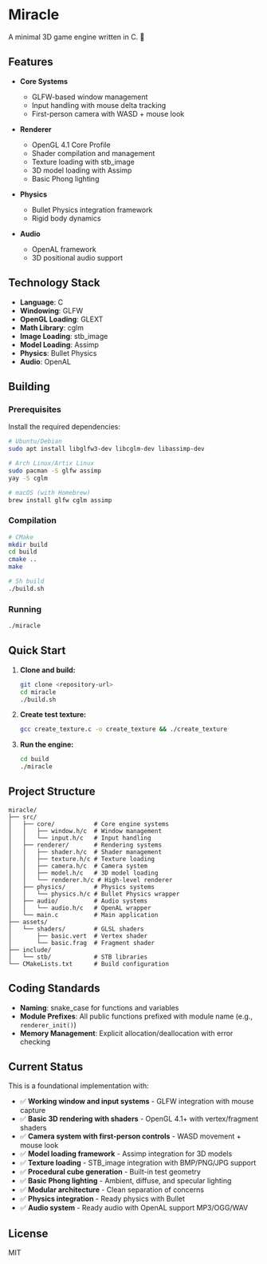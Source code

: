 # Miracle

A minimal 3D game engine written in C. 🌸

## Features

- **Core Systems**
  - GLFW-based window management
  - Input handling with mouse delta tracking
  - First-person camera with WASD + mouse look

- **Renderer**
  - OpenGL 4.1 Core Profile
  - Shader compilation and management
  - Texture loading with stb_image
  - 3D model loading with Assimp
  - Basic Phong lighting

- **Physics**
  - Bullet Physics integration framework
  - Rigid body dynamics

- **Audio**
  - OpenAL framework
  - 3D positional audio support

## Technology Stack

- **Language**: C
- **Windowing**: GLFW
- **OpenGL Loading**: GLEXT
- **Math Library**: cglm
- **Image Loading**: stb_image
- **Model Loading**: Assimp
- **Physics**: Bullet Physics
- **Audio**: OpenAL

## Building

### Prerequisites

Install the required dependencies:

```bash
# Ubuntu/Debian
sudo apt install libglfw3-dev libcglm-dev libassimp-dev

# Arch Linux/Artix Linux
sudo pacman -S glfw assimp
yay -S cglm

# macOS (with Homebrew)
brew install glfw cglm assimp
```

### Compilation

```bash
# CMake
mkdir build
cd build
cmake ..
make

# Sh build
./build.sh
```

### Running

```bash
./miracle
```

## Quick Start

1. **Clone and build:**
   ```bash
   git clone <repository-url>
   cd miracle
   ./build.sh
   ```

2. **Create test texture:**
   ```bash
   gcc create_texture.c -o create_texture && ./create_texture
   ```

3. **Run the engine:**
   ```bash
   cd build
   ./miracle
   ```

## Project Structure

```
miracle/
├── src/
│   ├── core/           # Core engine systems
│   │   ├── window.h/c  # Window management
│   │   └── input.h/c   # Input handling
│   ├── renderer/       # Rendering systems
│   │   ├── shader.h/c  # Shader management
│   │   ├── texture.h/c # Texture loading
│   │   ├── camera.h/c  # Camera system
│   │   ├── model.h/c   # 3D model loading
│   │   └── renderer.h/c # High-level renderer
│   ├── physics/        # Physics systems
│   │   └── physics.h/c # Bullet Physics wrapper
│   ├── audio/          # Audio systems
│   │   └── audio.h/c   # OpenAL wrapper
│   └── main.c          # Main application
├── assets/
│   └── shaders/        # GLSL shaders
│       ├── basic.vert  # Vertex shader
│       └── basic.frag  # Fragment shader
├── include/
│   └── stb/            # STB libraries
└── CMakeLists.txt      # Build configuration
```

## Coding Standards

- **Naming**: snake_case for functions and variables
- **Module Prefixes**: All public functions prefixed with module name (e.g., `renderer_init()`)
- **Memory Management**: Explicit allocation/deallocation with error checking

## Current Status

This is a foundational implementation with:
- ✅ **Working window and input systems** - GLFW integration with mouse capture
- ✅ **Basic 3D rendering with shaders** - OpenGL 4.1+ with vertex/fragment shaders
- ✅ **Camera system with first-person controls** - WASD movement + mouse look
- ✅ **Model loading framework** - Assimp integration for 3D models
- ✅ **Texture loading** - STB_image integration with BMP/PNG/JPG support
- ✅ **Procedural cube generation** - Built-in test geometry
- ✅ **Basic Phong lighting** - Ambient, diffuse, and specular lighting
- ✅ **Modular architecture** - Clean separation of concerns
- ✅ **Physics integration** - Ready physics with Bullet
- ✅ **Audio system** - Ready audio with OpenAL support MP3/OGG/WAV

## License

MIT
